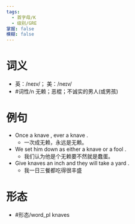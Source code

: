 ```yaml
---
tags:
  - 首字母/K
  - 级别/GRE
掌握: false
模糊: false
---
```

# 词义
- 英：/neɪv/； 美：/neɪv/
- #词性/n  无赖；恶棍；不诚实的男人(或男孩)
# 例句
- Once a knave , ever a knave .
	- 一次成无赖，永远是无赖。
- We set him down as either a knave or a fool .
	- 我们认为他是个无赖要不然就是蠢蛋。
- Give knaves an inch and they will take a yard .
	- 我一日三餐都吃得很丰盛
# 形态
- #形态/word_pl knaves
